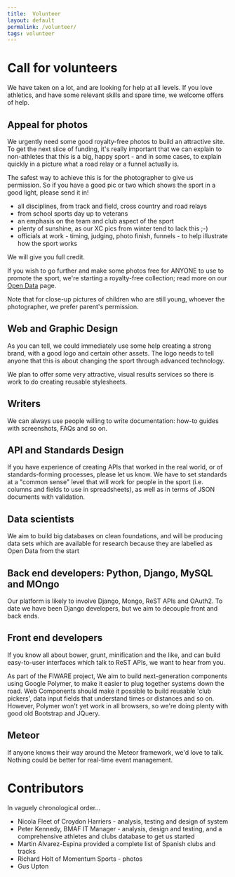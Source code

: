 ```yaml
---
title:  Volunteer
layout: default
permalink: /volunteer/
tags: volunteer
---
```


# Call for volunteers

We have taken on a lot, and are looking for help at all levels.  If you love athletics, and have some relevant skills and spare time, we welcome offers of help.

## <a name="photo_appeal">Appeal for photos</a>
We urgently need some good royalty-free photos to build an attractive site.   To get the next slice of funding, it's really important that we can explain to non-athletes that this is a big, happy sport - and in some cases, to explain quickly in a picture what a road relay or a funnel actually is.

The safest way to achieve this is for the photographer to give us permission.   So if you have a good pic or two which shows the sport in a good light, please send it in!

 - all disciplines, from track and field, cross country and road relays
 - from school sports day up to veterans
 - an emphasis on the team and club aspect of the sport
 - plenty of sunshine, as our XC pics from winter tend to lack this ;-)
 - officials at work - timing, judging, photo finish, funnels - to help illustrate how the sport works

We will give you full credit.    

If you wish to go further and make some photos free for ANYONE to use to promote the sport, we're starting a royalty-free collection; read more on our <a href="/opendata/">Open Data</a> page.

Note that for close-up pictures of children who are still young, whoever the photographer, we prefer parent's permission.



## Web and Graphic Design

As you can tell, we could immediately use some help creating a strong brand, with a  good logo and certain other assets.  The logo needs to tell anyone that this is about changing the sport through advanced technology.

We plan to offer some very attractive, visual results services so there is work to do creating reusable stylesheets.

## Writers
We can always use people willing to write documentation:  how-to guides with screenshots, FAQs and so on.

## API and Standards Design
If you have experience of creating APIs that worked in the real world, or of standards-forming processes, please let us know.  We have to set standards at a "common sense" level that will work for people in the sport (i.e. columns and fields to use in spreadsheets), as well as in terms of JSON documents with validation.

## Data scientists
We aim to build big databases on clean foundations, and will be producing data sets which are available for research because they are labelled as Open Data from the start

## Back end developers: Python, Django, MySQL and MOngo
Our platform is likely to involve Django, Mongo, ReST APIs and OAuth2.  To date we have been Django developers, but we aim to decouple front and back ends.

## Front end developers
If you know all about bower, grunt, minification and the like, and can build easy-to-user interfaces which talk to ReST APIs, we want to hear from you.

As part of the FIWARE project, We aim to build next-generation components using Google Polymer, to make it easier to plug together systems down the road. Web Components should make it possible to build reusable 'club pickers', data input fields that understand times or distances and so on.  However, Polymer won't yet work in all browsers, so we're doing plenty with good old Bootstrap and JQuery.

## Meteor
If anyone knows their way around the Meteor framework, we'd love to talk.  Nothing could be better for real-time event management.





# Contributors


In vaguely chronological order...

 - Nicola Fleet of Croydon Harriers - analysis, testing and design of system
 - Peter Kennedy, BMAF IT Manager - analysis, design and testing, and a comprehensive athletes and clubs database to get us started
 - Martin Alvarez-Espina provided a complete list of Spanish clubs and tracks
 - Richard Holt of Momentum Sports - photos
 - Gus Upton
